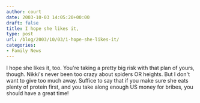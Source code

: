```yaml
---
author: court
date: 2003-10-03 14:05:20+00:00
draft: false
title: I hope she likes it,
type: post
url: /blog/2003/10/03/i-hope-she-likes-it/
categories:
- Family News
---
```


I hope she likes it, too. You're taking a pretty big risk with that plan of yours, though. Nikki's never been too crazy about spiders OR heights. But I don't want to give too much away. Suffice to say that if you make sure she eats plenty of protein first, and you take along enough US money for bribes, you should have a great time!
